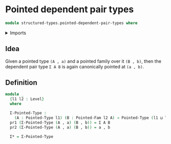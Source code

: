 # Pointed dependent pair types

```agda
module structured-types.pointed-dependent-pair-types where
```

<details><summary>Imports</summary>

```agda
open import foundation.dependent-pair-types
open import foundation.universe-levels

open import structured-types.pointed-families-of-types
open import structured-types.pointed-types
```

</details>

## Idea

Given a pointed type `(A , a)` and a pointed family over it `(B , b)`, then the
dependent pair type `Σ A B` is again canonically pointed at `(a , b)`.

## Definition

```agda
module _
  {l1 l2 : Level}
  where

  Σ-Pointed-Type :
    (A : Pointed-Type l1) (B : Pointed-Fam l2 A) → Pointed-Type (l1 ⊔ l2)
  pr1 (Σ-Pointed-Type (A , a) (B , b)) = Σ A B
  pr2 (Σ-Pointed-Type (A , a) (B , b)) = a , b

  Σ* = Σ-Pointed-Type
```
